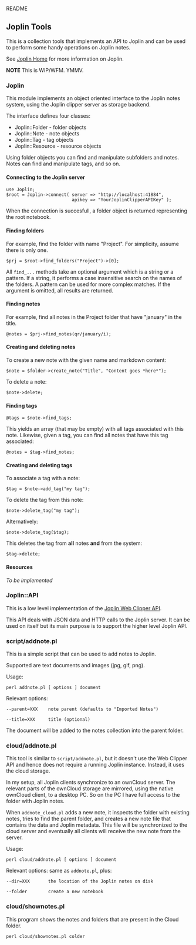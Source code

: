 README

## Joplin Tools

This is a collection tools that implements an API to Joplin and can be used to perform some handy operations on Joplin notes.

See [Joplin Home](https://joplin.cozic.net/) for more information on Joplin.

**NOTE** This is WIP/WFM. YMMV.

### Joplin

This module implements an object oriented interface to the Joplin notes system, using the Joplin clipper server as storage backend.

The interface defines four classes:

 - Joplin::Folder - folder objects
 - Joplin::Note - note objects
 - Joplin::Tag - tag objects
 - Joplin::Resource - resource objects

Using folder objects you can find and manipulate subfolders and notes. Notes can find and manipulate tags, and so on.

#### Connecting to the Joplin server

    use Joplin;
	$root = Joplin->connect( server => "http://localhost:41884",
	                         apikey => "YourJoplinClipperAPIKey" );

When the connection is succesfull, a folder object is returned representing the root notebook.
							 
#### Finding folders

For example, find the folder with name "Project". For simplicity, assume there is only one.

    $prj = $root->find_folders("Project")->[0];

All `find_...` methods take an optional argument which is a string or a pattern. If a string, it performs a case insensitive search on the names of the folders. A pattern can be used for more complex matches. If the argument is omitted, all results are returned.

#### Finding notes

For example, find all notes in the Project folder that have "january" in the title.

	@notes = $prj->find_notes(qr/january/i);

#### Creating and deleting notes

To create a new note with the given name and markdown content:

    $note = $folder->create_note("Title", "Content goes *here*");

To delete a note:

	$note->delete;

#### Finding tags

	@tags = $note->find_tags;

This yields an array (that may be empty) with all tags associated with this note. Likewise, given a tag, you can find all notes that have this tag associated:

    @notes = $tag->find_notes;

#### Creating and deleting tags

To associate a tag with a note:

    $tag = $note->add_tag("my tag");

To delete the tag from this note:

	$note->delete_tag("my tag");

Alternatively:

	$note->delete_tag($tag);

This deletes the tag from **all** notes **and** from the system:

    $tag->delete;

#### Resources

*To be implemented*

### Joplin::API

This is a low level implementation of the [Joplin Web Clipper API](https://discourse.joplin.cozic.net/t/web-clipper-is-now-available-beta-feature/154/37).

This API deals with JSON data and HTTP calls to the Joplin server. It can be used on itself but its main purpose is to support the higher level Joplin API.

### script/addnote.pl

This is a simple script that can be used to add notes to Joplin.

Supported are text documents and images (jpg, gif, png).

Usage:

    perl addnote.pl [ options ] document

Relevant options:

    --parent=XXX    note parent (defaults to "Imported Notes")

    --title=XXX     title (optional)

The document will be added to the notes collection into the parent folder.

### cloud/addnote.pl

This tool is similar to `script/addnote.pl`, but it doesn't use the Web Clipper API and hence does not require a running Joplin instance. Instead, it uses the cloud storage.

In my setup, all Joplin clients synchronize to an ownCloud server. The relevant parts of the ownCloud storage are mirrored, using the native ownCloud client, to a desktop PC. So on the PC I have full access to the folder with Joplin notes.

When `addnote_cloud.pl` adds a new note, it inspects the folder with existing notes, tries to find the parent folder, and creates a new note file that contains the data and Joplin metadata. This file will be synchronized to the cloud server and eventually all clients will receive the new note from the server.

Usage:

    perl cloud/addnote.pl [ options ] document

Relevant options: same as `addnote.pl`, plus:

    --dir=XXX       the location of the Joplin notes on disk

    --folder        create a new notebook

### cloud/shownotes.pl

This program shows the notes and folders that are present in the Cloud
folder.

    perl cloud/shownotes.pl colder

